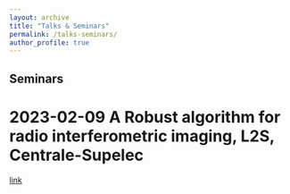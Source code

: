 ```yaml
---
layout: archive
title: "Talks & Seminars"
permalink: /talks-seminars/
author_profile: true
---
```


## Seminars

# 2023-02-09 A Robust algorithm for radio interferometric imaging, L2S, Centrale-Supelec
[link](https://s3-seminar.github.io/seminars/yassine-mhiri)


